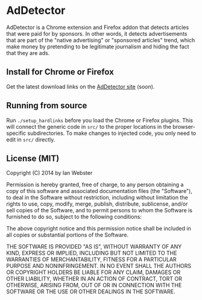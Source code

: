 # AdDetector

AdDetector is a Chrome extension and Firefox addon that detects articles that were paid for by sponsors.  In other words, it detects advertisements that are part of the "native advertising" or "sponsored articles" trend, which make money by pretending to be legitimate journalism and hiding the fact that they are ads.

## Install for Chrome or Firefox

Get the latest download links on the [AdDetector site](http://ianww.com/ad-detector) (soon).

## Running from source

Run `./setup_hardlinks` before you load the Chrome or Firefox plugins.  This will connect the generic code in `src/` to the proper locations in the browser-specific subdirectories.  To make changes to injected code, you only need to edit in `src/` directly.

## License (MIT)

Copyright (C) 2014 by Ian Webster

Permission is hereby granted, free of charge, to any person obtaining a copy of this software and associated documentation files (the "Software"), to deal in the Software without restriction, including without limitation the rights to use, copy, modify, merge, publish, distribute, sublicense, and/or sell copies of the Software, and to permit persons to whom the Software is furnished to do so, subject to the following conditions:

The above copyright notice and this permission notice shall be included in all copies or substantial portions of the Software.

THE SOFTWARE IS PROVIDED "AS IS", WITHOUT WARRANTY OF ANY KIND, EXPRESS OR IMPLIED, INCLUDING BUT NOT LIMITED TO THE WARRANTIES OF MERCHANTABILITY, FITNESS FOR A PARTICULAR PURPOSE AND NONINFRINGEMENT. IN NO EVENT SHALL THE AUTHORS OR COPYRIGHT HOLDERS BE LIABLE FOR ANY CLAIM, DAMAGES OR OTHER LIABILITY, WHETHER IN AN ACTION OF CONTRACT, TORT OR OTHERWISE, ARISING FROM, OUT OF OR IN CONNECTION WITH THE SOFTWARE OR THE USE OR OTHER DEALINGS IN THE SOFTWARE.
